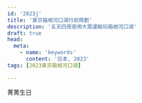 ```yaml
---
id: '2023j'
title: '東京箱根河口湖行前規劃'
description: '五天四夜使用大眾運輸玩箱根河口湖'
draft: true
head:
  meta:
    - name: 'keywords'
      content: '日本, 2023'
tags: [2023東京箱根河口湖]

---
```


菁菁生日